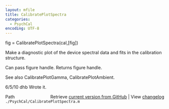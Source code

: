 ```yaml
---
layout: mfile
title: CalibratePlotSpectra
categories:
  - PsychCal
encoding: UTF-8
---
```


fig = CalibratePlotSpectra\(cal,\[fig\]\)

Make a diagnostic plot of the device spectral data and fits in the
calibration structure.

Can pass figure handle. Returns figure handle.

See also CalibratePlotGamma, CalibratePlotAmbient.

6/5/10  dhb  Wrote it.


<div class="code_header" style="text-align:right;">
  <span style="float:left;">Path&nbsp;&nbsp;</span> <span class="counter">Retrieve <a href=
  "https://raw.github.com/Psychtoolbox-3/Psychtoolbox-3/beta/./PsychCal/CalibratePlotSpectra.m">current version from GitHub</a> | View <a href=
  "https://github.com/Psychtoolbox-3/Psychtoolbox-3/commits/beta/./PsychCal/CalibratePlotSpectra.m">changelog</a></span>
</div>
<div class="code">
  <code>./PsychCal/CalibratePlotSpectra.m</code>
</div>
